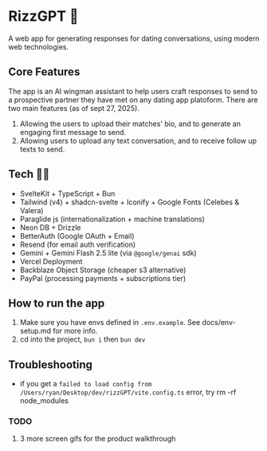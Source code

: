 # RizzGPT 💅

A web app for generating responses for dating conversations, using modern web technologies.

## Core Features

The app is an AI wingman assistant to help users craft responses to send to a prospective partner they have met on any dating app platoform.
There are two main features (as of sept 27, 2025).

1. Allowing the users to upload their matches' bio, and to generate an engaging first message to send.
2. Allowing users to upload any text conversation, and to receive follow up texts to send.

## Tech 👨‍💻

- SvelteKit + TypeScript + Bun
- Tailwind (v4) + shadcn-svelte + Iconify + Google Fonts (Celebes & Valera)
- Paraglide js (internationalization + machine translations)
- Neon DB + Drizzle
- BetterAuth (Google OAuth + Email)
- Resend (for email auth verification)
- Gemini + Gemini Flash 2.5 lite (via `@google/genai` sdk)
- Vercel Deployment
- Backblaze Object Storage (cheaper s3 alternative)
- PayPal (processing payments + subscriptions tier)

## How to run the app

1. Make sure you have envs defined in `.env.example`. See docs/env-setup.md for more info.
2. cd into the project, `bun i` then `bun dev`

## Troubleshooting

- if you get a `failed to load config from /Users/ryan/Desktop/dev/rizzGPT/vite.config.ts` error, try rm -rf node_modules

### TODO

1. 3 more screen gifs for the product walkthrough
